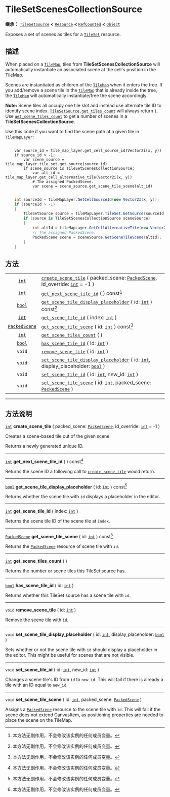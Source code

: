 <!-- ⚠ 请勿编辑本文件 ⚠ -->
<!-- 本文档使用脚本从 WeDot 引擎源码仓库生成。 -->
<!-- 生成脚本：https://github.com/WeDot-Engine/WeDot/tree/4.3/doc/tools/make_md.py； -->
<!-- 原文件：https://github.com/WeDot-Engine/WeDot/tree/4.3/doc/classes/TileSetScenesCollectionSource.xml。 -->

<div id="_class_tilesetscenescollectionsource"></div>

# TileSetScenesCollectionSource

**继承：** [`TileSetSource`](class_tilesetsource.md) **<** [`Resource`](class_resource.md) **<** [`RefCounted`](class_refcounted.md) **<** [`Object`](class_object.md)

Exposes a set of scenes as tiles for a [`TileSet`](class_tileset.md) resource.

## 描述

When placed on a [`TileMap`](class_tilemap.md), tiles from **TileSetScenesCollectionSource** will automatically instantiate an associated scene at the cell's position in the TileMap.

Scenes are instantiated as children of the [`TileMap`](class_tilemap.md) when it enters the tree. If you add/remove a scene tile in the [`TileMap`](class_tilemap.md) that is already inside the tree, the [`TileMap`](class_tilemap.md) will automatically instantiate/free the scene accordingly.

 **Note:** Scene tiles all occupy one tile slot and instead use alternate tile ID to identify scene index. [`TileSetSource.get_tiles_count`](#class_tilesetsource_method_get_tiles_count) will always return `1`. Use [`get_scene_tiles_count`](#class_tilesetscenescollectionsource_method_get_scene_tiles_count) to get a number of scenes in a **TileSetScenesCollectionSource**.

Use this code if you want to find the scene path at a given tile in [`TileMapLayer`](class_tilemaplayer.md):



```gdscript

    var source_id = tile_map_layer.get_cell_source_id(Vector2i(x, y))
    if source_id > -1:
        var scene_source = tile_map_layer.tile_set.get_source(source_id)
        if scene_source is TileSetScenesCollectionSource:
            var alt_id = tile_map_layer.get_cell_alternative_tile(Vector2i(x, y))
            # The assigned PackedScene.
            var scene = scene_source.get_scene_tile_scene(alt_id)
```

```csharp

    int sourceId = tileMapLayer.GetCellSourceId(new Vector2I(x, y));
    if (sourceId > -1)
    {
        TileSetSource source = tileMapLayer.TileSet.GetSource(sourceId);
        if (source is TileSetScenesCollectionSource sceneSource)
        {
            int altId = tileMapLayer.GetCellAlternativeTile(new Vector2I(x, y));
            // The assigned PackedScene.
            PackedScene scene = sceneSource.GetSceneTileScene(altId);
        }
    }
```







## 方法

|||
|:-:|:--|
| [`int`](class_int.md)                 | [`create_scene_tile`](#class_tilesetscenescollectionsource_method_create_scene_tile) ( packed_scene: [`PackedScene`](class_packedscene.md), id_override: [`int`](class_int.md) = -1 )              |
| [`int`](class_int.md)                 | [`get_next_scene_tile_id`](#class_tilesetscenescollectionsource_method_get_next_scene_tile_id) ( ) const[^const]                                                                                   |
| [`bool`](class_bool.md)               | [`get_scene_tile_display_placeholder`](#class_tilesetscenescollectionsource_method_get_scene_tile_display_placeholder) ( id: [`int`](class_int.md) ) const[^const]                                 |
| [`int`](class_int.md)                 | [`get_scene_tile_id`](#class_tilesetscenescollectionsource_method_get_scene_tile_id) ( index: [`int`](class_int.md) )                                                                              |
| [`PackedScene`](class_packedscene.md) | [`get_scene_tile_scene`](#class_tilesetscenescollectionsource_method_get_scene_tile_scene) ( id: [`int`](class_int.md) ) const[^const]                                                             |
| [`int`](class_int.md)                 | [`get_scene_tiles_count`](#class_tilesetscenescollectionsource_method_get_scene_tiles_count) ( )                                                                                                   |
| [`bool`](class_bool.md)               | [`has_scene_tile_id`](#class_tilesetscenescollectionsource_method_has_scene_tile_id) ( id: [`int`](class_int.md) )                                                                                 |
| `void`                                | [`remove_scene_tile`](#class_tilesetscenescollectionsource_method_remove_scene_tile) ( id: [`int`](class_int.md) )                                                                                 |
| `void`                                | [`set_scene_tile_display_placeholder`](#class_tilesetscenescollectionsource_method_set_scene_tile_display_placeholder) ( id: [`int`](class_int.md), display_placeholder: [`bool`](class_bool.md) ) |
| `void`                                | [`set_scene_tile_id`](#class_tilesetscenescollectionsource_method_set_scene_tile_id) ( id: [`int`](class_int.md), new_id: [`int`](class_int.md) )                                                  |
| `void`                                | [`set_scene_tile_scene`](#class_tilesetscenescollectionsource_method_set_scene_tile_scene) ( id: [`int`](class_int.md), packed_scene: [`PackedScene`](class_packedscene.md) )                      |

<!-- rst-class:: classref-section-separator -->

---

## 方法说明

<div id="_class_tilesetscenescollectionsource_method_create_scene_tile"></div>

[`int`](class_int.md) **create_scene_tile** ( packed_scene: [`PackedScene`](class_packedscene.md), id_override: [`int`](class_int.md) = -1 )<div id="class_tilesetscenescollectionsource_method_create_scene_tile"></div>

Creates a scene-based tile out of the given scene.

Returns a newly generated unique ID.

<!-- rst-class:: classref-item-separator -->

---

<div id="_class_tilesetscenescollectionsource_method_get_next_scene_tile_id"></div>

[`int`](class_int.md) **get_next_scene_tile_id** ( ) const[^const]<div id="class_tilesetscenescollectionsource_method_get_next_scene_tile_id"></div>

Returns the scene ID a following call to [`create_scene_tile`](#class_tilesetscenescollectionsource_method_create_scene_tile) would return.

<!-- rst-class:: classref-item-separator -->

---

<div id="_class_tilesetscenescollectionsource_method_get_scene_tile_display_placeholder"></div>

[`bool`](class_bool.md) **get_scene_tile_display_placeholder** ( id: [`int`](class_int.md) ) const[^const]<div id="class_tilesetscenescollectionsource_method_get_scene_tile_display_placeholder"></div>

Returns whether the scene tile with `id` displays a placeholder in the editor.

<!-- rst-class:: classref-item-separator -->

---

<div id="_class_tilesetscenescollectionsource_method_get_scene_tile_id"></div>

[`int`](class_int.md) **get_scene_tile_id** ( index: [`int`](class_int.md) )<div id="class_tilesetscenescollectionsource_method_get_scene_tile_id"></div>

Returns the scene tile ID of the scene tile at `index`.

<!-- rst-class:: classref-item-separator -->

---

<div id="_class_tilesetscenescollectionsource_method_get_scene_tile_scene"></div>

[`PackedScene`](class_packedscene.md) **get_scene_tile_scene** ( id: [`int`](class_int.md) ) const[^const]<div id="class_tilesetscenescollectionsource_method_get_scene_tile_scene"></div>

Returns the [`PackedScene`](class_packedscene.md) resource of scene tile with `id`.

<!-- rst-class:: classref-item-separator -->

---

<div id="_class_tilesetscenescollectionsource_method_get_scene_tiles_count"></div>

[`int`](class_int.md) **get_scene_tiles_count** ( )<div id="class_tilesetscenescollectionsource_method_get_scene_tiles_count"></div>

Returns the number or scene tiles this TileSet source has.

<!-- rst-class:: classref-item-separator -->

---

<div id="_class_tilesetscenescollectionsource_method_has_scene_tile_id"></div>

[`bool`](class_bool.md) **has_scene_tile_id** ( id: [`int`](class_int.md) )<div id="class_tilesetscenescollectionsource_method_has_scene_tile_id"></div>

Returns whether this TileSet source has a scene tile with `id`.

<!-- rst-class:: classref-item-separator -->

---

<div id="_class_tilesetscenescollectionsource_method_remove_scene_tile"></div>

`void` **remove_scene_tile** ( id: [`int`](class_int.md) )<div id="class_tilesetscenescollectionsource_method_remove_scene_tile"></div>

Remove the scene tile with `id`.

<!-- rst-class:: classref-item-separator -->

---

<div id="_class_tilesetscenescollectionsource_method_set_scene_tile_display_placeholder"></div>

`void` **set_scene_tile_display_placeholder** ( id: [`int`](class_int.md), display_placeholder: [`bool`](class_bool.md) )<div id="class_tilesetscenescollectionsource_method_set_scene_tile_display_placeholder"></div>

Sets whether or not the scene tile with `id` should display a placeholder in the editor. This might be useful for scenes that are not visible.

<!-- rst-class:: classref-item-separator -->

---

<div id="_class_tilesetscenescollectionsource_method_set_scene_tile_id"></div>

`void` **set_scene_tile_id** ( id: [`int`](class_int.md), new_id: [`int`](class_int.md) )<div id="class_tilesetscenescollectionsource_method_set_scene_tile_id"></div>

Changes a scene tile's ID from `id` to `new_id`. This will fail if there is already a tile with an ID equal to `new_id`.

<!-- rst-class:: classref-item-separator -->

---

<div id="_class_tilesetscenescollectionsource_method_set_scene_tile_scene"></div>

`void` **set_scene_tile_scene** ( id: [`int`](class_int.md), packed_scene: [`PackedScene`](class_packedscene.md) )<div id="class_tilesetscenescollectionsource_method_set_scene_tile_scene"></div>

Assigns a [`PackedScene`](class_packedscene.md) resource to the scene tile with `id`. This will fail if the scene does not extend CanvasItem, as positioning properties are needed to place the scene on the TileMap.

[^virtual]: 本方法通常需要用户覆盖才能生效。
[^const]: 本方法无副作用，不会修改该实例的任何成员变量。
[^vararg]: 本方法除了能接受在此处描述的参数外，还能够继续接受任意数量的参数。
[^constructor]: 本方法用于构造某个类型。
[^static]: 调用本方法无需实例，可直接使用类名进行调用。
[^operator]: 本方法描述的是使用本类型作为左操作数的有效运算符。
[^bitfield]: 这个值是由下列位标志构成位掩码的整数。
[^void]: 无返回值。
